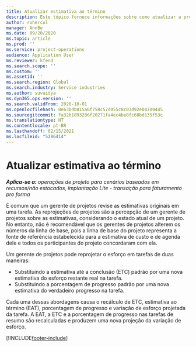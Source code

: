 ```yaml
---
title: Atualizar estimativa ao término
description: Este tópico fornece informações sobre como atualizar a projeção de esforço em um projeto.
author: ruhercul
manager: AnnBe
ms.date: 09/20/2020
ms.topic: article
ms.prod: ''
ms.service: project-operations
audience: Application User
ms.reviewer: kfend
ms.search.scope: ''
ms.custom: ''
ms.assetid: ''
ms.search.region: Global
ms.search.industry: Service industries
ms.author: suvaidya
ms.dyn365.ops.version: ''
ms.search.validFrom: 2020-10-01
ms.openlocfilehash: 0e63bdb815a6f758c57d055c8c03d92e04700445
ms.sourcegitcommit: fa32b1893286f20271fa4ec4be8fc68bd135f53c
ms.translationtype: HT
ms.contentlocale: pt-BR
ms.lasthandoff: 02/15/2021
ms.locfileid: "5286414"
---
```

# <a name="update-estimate-at-completion"></a>Atualizar estimativa ao término

_**Aplica-se a:** operações de projeto para cenários baseados em recursos/não estocados, implantação Lite - transação para faturamento pro forma_

É comum que um gerente de projetos revise as estimativas originais em uma tarefa. As reprojeções de projetos são a percepção de um gerente de projetos sobre as estimativas, considerando o estado atual de um projeto. No entanto, não é recomendável que os gerentes de projetos alterem os números da linha de base, pois a linha de base do projeto representa a fonte de referência estabelecida para a estimativa de custo e de agenda dele e todos os participantes do projeto concordaram com ela.

Um gerente de projetos pode reprojetar o esforço em tarefas de duas maneiras:

- Substituindo a estimativa até a conclusão (ETC) padrão por uma nova estimativa do esforço restante real na tarefa. 
- Substituindo a porcentagem de progresso padrão por uma nova estimativa do verdadeiro progresso na tarefa.

Cada uma dessas abordagens causa o recálculo de ETC, estimativa ao término (EAT), porcentagem de progresso e variação de esforço projetada da tarefa. A EAT, a ETC e a porcentagem de progresso nas tarefas de resumo são recalculadas e produzem uma nova projeção da variação de esforço.


[!INCLUDE[footer-include](../includes/footer-banner.md)]